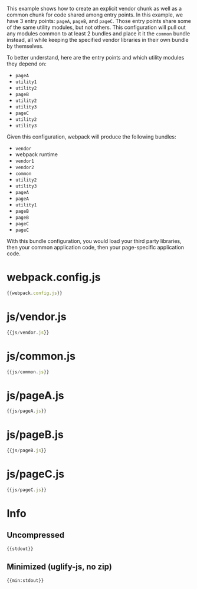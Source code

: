 This example shows how to create an explicit vendor chunk as well as a common chunk for code shared among entry points. In this example, we have 3 entry points: `pageA`, `pageB`, and `pageC`. Those entry points share some of the same utility modules, but not others. This configuration will pull out any modules common to at least 2 bundles and place it it the `common` bundle instead, all while keeping the specified vendor libraries in their own bundle by themselves.

To better understand, here are the entry points and which utility modules they depend on:

- `pageA`
 - `utility1`
 - `utility2`
- `pageB`
 - `utility2`
 - `utility3`
- `pageC`
 - `utility2`
 - `utility3`

Given this configuration, webpack will produce the following bundles:

- `vendor`
 - webpack runtime
 - `vendor1`
 - `vendor2`
- `common`
 - `utility2`
 - `utility3`
- `pageA`
 - `pageA`
 - `utility1`
- `pageB`
 - `pageB`
- `pageC`
 - `pageC`

With this bundle configuration, you would load your third party libraries, then your common application code, then your page-specific application code.

# webpack.config.js

``` javascript
{{webpack.config.js}}
```

# js/vendor.js

``` javascript
{{js/vendor.js}}
```

# js/common.js

``` javascript
{{js/common.js}}
```

# js/pageA.js

``` javascript
{{js/pageA.js}}
```

# js/pageB.js

``` javascript
{{js/pageB.js}}
```

# js/pageC.js

``` javascript
{{js/pageC.js}}
```

# Info

## Uncompressed

```
{{stdout}}
```

## Minimized (uglify-js, no zip)

```
{{min:stdout}}
```
